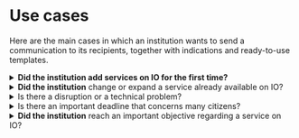 # Use cases

Here are the main cases in which an institution wants to send a communication to its recipients, together with indications and ready-to-use templates.

<details>

<summary><strong>Did the institution add services on IO for the first time?</strong></summary>

[<mark style="color:blue;">**Click here -->**</mark>](new-services-on-io.md)

</details>

<details>

<summary><strong>Did the institution</strong> change or expand a service already available on IO?</summary>

[<mark style="color:blue;">**Click here -->**</mark>](modify-of-expand-a-service.md)

</details>

<details>

<summary>Is there a disruption or a technical problem?</summary>

[**Click here -->**](malfunctions-technical-problems-and-errors.md)

</details>

<details>

<summary>Is there an important deadline that concerns many citizens?</summary>

[**Click here -->**](important-deadlines.md)

</details>

<details>

<summary><strong>Did the institution</strong> reach an important objective regarding a service on IO?</summary>

[**Click here -->**](communicate-an-objective-that-was-reached.md)

</details>
